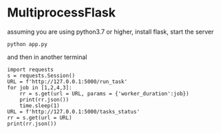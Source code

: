 # MultiprocessFlask
assuming you are using python3.7 or higher, install flask, start the server 
```
python app.py
```

and then in another terminal
```
import requests
s = requests.Session()
URL = f'http://127.0.0.1:5000/run_task'
for job in [1,2,4,3]:    
    rr = s.get(url = URL, params = {'worker_duration':job})
    print(rr.json())
    time.sleep(1)
URL = f'http://127.0.0.1:5000/tasks_status'
rr = s.get(url = URL)
print(rr.json())
```